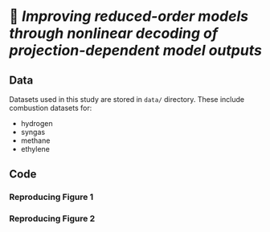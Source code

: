 # 📄 *Improving reduced-order models through nonlinear decoding of projection-dependent model outputs*

## Data

Datasets used in this study are stored in `data/` directory. These include combustion datasets for:

- hydrogen
- syngas
- methane
- ethylene

## Code

### Reproducing Figure 1


### Reproducing Figure 2

